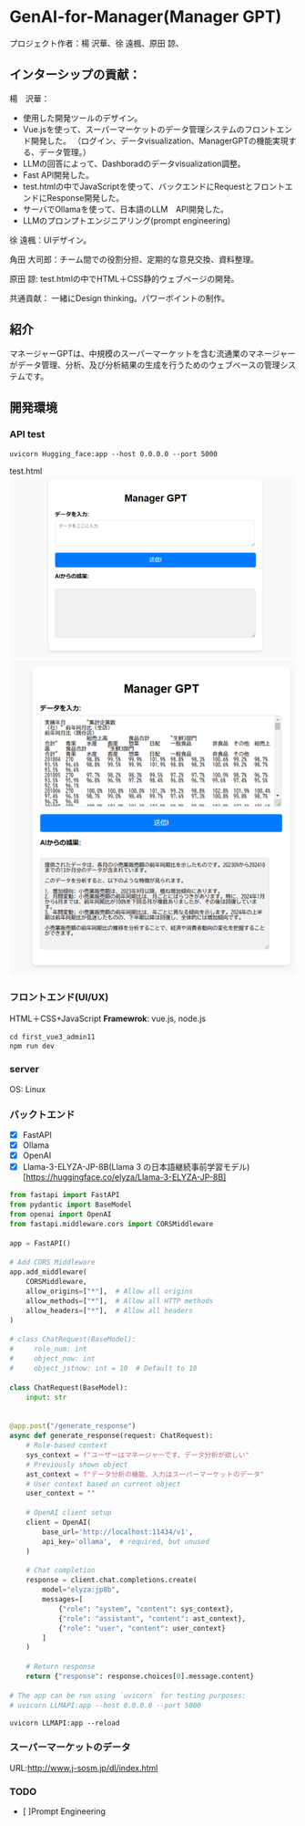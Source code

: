 # GenAI-for-Manager(Manager GPT)

プロジェクト作者：楊 沢華、徐 遠楓、原田 諒、

## インターシップの貢献：
楊　沢華：
- 使用した開発ツールのデザイン。
- Vue.jsを使って、スーパーマーケットのデータ管理システムのフロントエンド開発した。
（ログイン、データvisualization、ManagerGPTの機能実現する、データ管理。）
- LLMの回答によって、Dashboradのデータvisualization調整。
- Fast API開発した。
- test.htmlの中でJavaScriptを使って、バックエンドにRequestとフロントエンドにResponse開発した。
- サーバでOllamaを使って、日本語のLLM　API開発した。
- LLMのプロンプトエンジニアリング(prompt engineering)


徐 遠楓：UIデザイン。

角田 大司郎：チーム間での役割分担、定期的な意見交換、資料整理。

原田 諒: test.htmlの中でHTML＋CSS静的ウェブページの開発。

共通貢献：
一緒にDesign thinking。パワーポイントの制作。

## 紹介
マネージャーGPTは、中規模のスーパーマーケットを含む流通業のマネージャーがデータ管理、分析、及び分析結果の生成を行うためのウェブベースの管理システムです。

## 開発環境
### API test
```
uvicorn Hugging_face:app --host 0.0.0.0 --port 5000
```
test.html
![test.html](/Figs/image.png)
![test.html](/Figs/image2.png)
### フロントエンド(UI/UX)
HTML＋CSS+JavaScript
**Framewrok**: vue.js, node.js
```
cd first_vue3_admin11
npm run dev
```
### 

### server
OS: Linux

### バックトエンド
- [x] FastAPI
- [x] Ollama
- [x] OpenAI
- [x] Llama-3-ELYZA-JP-8B(Llama 3 の日本語継続事前学習モデル)[https://huggingface.co/elyza/Llama-3-ELYZA-JP-8B]

```python
from fastapi import FastAPI
from pydantic import BaseModel
from openai import OpenAI
from fastapi.middleware.cors import CORSMiddleware

app = FastAPI()

# Add CORS Middleware
app.add_middleware(
    CORSMiddleware,
    allow_origins=["*"],  # Allow all origins
    allow_methods=["*"],  # Allow all HTTP methods
    allow_headers=["*"],  # Allow all headers
)

# class ChatRequest(BaseModel):
#     role_num: int
#     object_now: int
#     object_jstnow: int = 10  # Default to 10

class ChatRequest(BaseModel):
    input: str


@app.post("/generate_response")
async def generate_response(request: ChatRequest):
    # Role-based context
    sys_context = f"ユーザーはマネージャーです、データ分析が欲しい"
    # Previously shown object
    ast_context = f"データ分析の機能、入力はスーパーマーケットのデータ"
    # User context based on current object
    user_context = ""
    
    # OpenAI client setup
    client = OpenAI(
        base_url='http://localhost:11434/v1',
        api_key='ollama',  # required, but unused
    )
    
    # Chat completion
    response = client.chat.completions.create(
        model="elyza:jp8b",
        messages=[
            {"role": "system", "content": sys_context},
            {"role": "assistant", "content": ast_context},
            {"role": "user", "content": user_context}
        ]
    )
    
    # Return response
    return {"response": response.choices[0].message.content}

# The app can be run using `uvicorn` for testing purposes:
# uvicorn LLMAPI:app --host 0.0.0.0 --port 5000


```
```
uvicorn LLMAPI:app --reload
```
### スーパーマーケットのデータ
URL:http://www.j-sosm.jp/dl/index.html


### TODO

- [ ]Prompt Engineering
